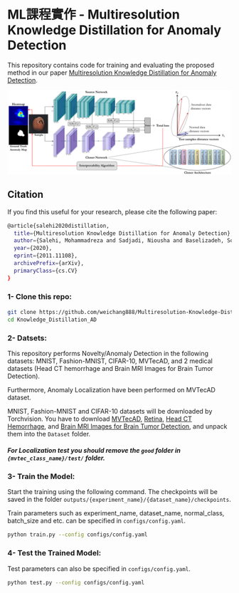 # ML課程實作 - Multiresolution Knowledge Distillation for Anomaly Detection

This repository contains code for training and evaluating the proposed method in our paper [Multiresolution Knowledge Distillation for Anomaly Detection](https://arxiv.org/pdf/2011.11108.pdf).

<img src="Images/vgg_network_last.png" alt="hi" class="inline"/>

## Citation
If you find this useful for your research, please cite the following paper:
``` bash
@article{salehi2020distillation,
  title={Multiresolution Knowledge Distillation for Anomaly Detection},
  author={Salehi, Mohammadreza and Sadjadi, Niousha and Baselizadeh, Soroosh and Rohban, Mohammad Hossein and Rabiee, Hamid R},
  year={2020},
  eprint={2011.11108},
  archivePrefix={arXiv},
  primaryClass={cs.CV}
}
```

### 1- Clone this repo:
``` bash
git clone https://github.com/weichang888/Multiresolution-Knowledge-Distillation-for-Anomaly-Detection.git
cd Knowledge_Distillation_AD
```
### 2- Datsets:
This repository performs Novelty/Anomaly Detection in the following datasets: MNIST, Fashion-MNIST, CIFAR-10, MVTecAD, and 2 medical datasets (Head CT hemorrhage and Brain MRI Images for Brain Tumor Detection).

Furthermore, Anomaly Localization have been performed on MVTecAD dataset.

MNIST, Fashion-MNIST and CIFAR-10 datasets will be downloaded by Torchvision. You have to download [MVTecAD](https://www.mvtec.com/company/research/datasets/mvtec-ad/), [Retina](https://www.kaggle.com/paultimothymooney/kermany2018), [Head CT Hemorrhage](http://www.kaggle.com/felipekitamura/head-ct-hemorrhage), and [Brain MRI Images for Brain Tumor Detection](http://www.kaggle.com/navoneel/brain-mri-images-for-brain-tumor-detection), and unpack them into the `Dataset` folder.

##### For Localization test you should remove the `good` folder in `{mvtec_class_name}/test/` folder.

### 3- Train the Model:
Start the training using the following command. The checkpoints will be saved in the folder `outputs/{experiment_name}/{dataset_name}/checkpoints`.

Train parameters such as experiment_name, dataset_name, normal_class, batch_size and etc. can be specified in `configs/config.yaml`.
``` bash
python train.py --config configs/config.yaml
```

### 4- Test the Trained Model:
Test parameters can also be specified in `configs/config.yaml`.
``` bash
python test.py --config configs/config.yaml
```
